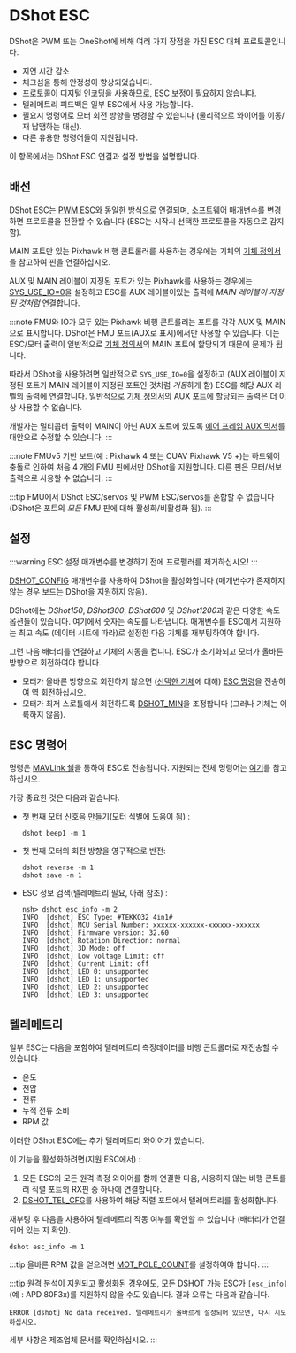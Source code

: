 # DShot ESC

DShot은 PWM 또는 OneShot에 비해 여러 가지 장점을 가진 ESC 대체 프로토콜입니다.
- 지연 시간 감소
- 체크섬을 통해 안정성이 향상되었습니다.
- 프로토콜이 디지털 인코딩을 사용하므로, ESC 보정이 필요하지 않습니다.
- 텔레메트리 피드백은 일부 ESC에서 사용 가능합니다.
- 필요시 명령어로 모터 회전 방향을 병경할 수 있습니다 (물리적으로 와이어를 이동/재 납땜하는 대신).
- 다른 유용한 명령어들이 지원됩니다.

이 항목에서는 DShot ESC 연결과 설정 방법을 설명합니다.

<span id="wiring"></span>
## 배선

DShot ESC는 [PWM ESC](pwm_escs_and_servo.md)와 동일한 방식으로 연결되며, 소프트웨어 매개변수를 변경하면 프로토콜을 전환할 수 있습니다 (ESC는 시작시 선택한 프로토콜을 자동으로 감지함).

MAIN 포트만 있는 Pixhawk 비행 콘트롤러를 사용하는 경우에는 기체의 [기체 정의서](../airframes/airframe_reference.md)을 참고하여 핀을 연결하십시오.

AUX 및 MAIN 레이블이 지정된 포트가 있는 Pixhawk를 사용하는 경우에는 [SYS_USE_IO=0](../advanced_config/parameter_reference.md#SYS_USE_IO)을 설정하고 ESC를 AUX 레이블이있는 출력에 *MAIN 레이블이 지정된 것처럼* 연결합니다.

:::note FMU와 IO가 모두 있는 Pixhawk 비행 콘트롤러는 포트를 각각 AUX 및 MAIN으로 표시합니다. DShot은 FMU 포트(AUX로 표시)에서만 사용할 수 있습니다. 이는 ESC/모터 출력이 일반적으로 [기체 정의서](../airframes/airframe_reference.md)의 MAIN 포트에 할당되기 때문에 문제가 됩니다.

따라서 DShot을 사용하려면 일반적으로 `SYS_USE_IO=0`을 설정하고 (AUX 레이블이 지정된 포트가 MAIN 레이블이 지정된 포트인 것처럼 *거동*하게 함) ESC를 해당 AUX 라벨의 출력에 연결합니다. 일반적으로 [기체 정의서](../airframes/airframe_reference.md)의 AUX 포트에 할당되는 출력은 더 이상 사용할 수 없습니다.

개발자는 멀티콥터 출력이 MAIN이 아닌 AUX 포트에 있도록 [에어 프레임 AUX 믹서](../dev_airframes/adding_a_new_frame.md#mixer-file)를 대안으로 수정할 수 있습니다.
:::

:::note FMUv5 기반 보드(예 : Pixhawk 4 또는 CUAV Pixhawk V5 +)는 하드웨어 충돌로 인하여 처음 4 개의 FMU 핀에서만 DShot을 지원합니다. 다른 핀은 모터/서보 출력으로 사용할 수 없습니다.
:::

:::tip FMU에서 DShot ESC/servos 및 PWM ESC/servos를 혼합할 수 없습니다 (DShot은 포트의 *모든* FMU 핀에 대해 활성화/비활성화 됨).
:::

<span id="configuration"></span>
## 설정

:::warning ESC
설정 매개변수를 변경하기 전에 프로펠러를 제거하십시오!
:::

[DSHOT_CONFIG](../advanced_config/parameter_reference.md#DSHOT_CONFIG) 매개변수를 사용하여 DShot을 활성화합니다 (매개변수가 존재하지 않는 경우 보드는 DShot을 지원하지 않음).

DShot에는 *DShot150*, *DShot300*, *DShot600* 및 *DShot1200*과 같은 다양한 속도 옵션들이 있습니다. 여기에서 숫자는 속도를 나타냅니다. 매개변수를 ESC에서 지원하는 최고 속도 (데이터 시트에 따라)로 설정한 다음 기체를 재부팅하여야 합니다.

그런 다음 배터리를 연결하고 기체의 시동을 켭니다. ESC가 초기화되고 모터가 올바른 방향으로 회전하여야 합니다.
- 모터가 올바른 방향으로 회전하지 않으면 ([선택한 기체](../airframes/airframe_reference.md)에 대해) [ESC 명령](#commands)을 전송하여 역 회전하십시오.
- 모터가 최저 스로틀에서 회전하도록 [DSHOT_MIN](../advanced_config/parameter_reference.md#DSHOT_MIN)을 조정합니다 (그러나 기체는 이륙하지 않음).

<span id="commands"></span>
## ESC 명령어

명령은 [MAVLink 쉘](../debug/mavlink_shell.md)을 통하여 ESC로 전송됩니다. 지원되는 전체 명령어는 [여기](../modules/modules_driver.md#dshot)를 참고하십시오.

가장 중요한 것은 다음과 같습니다.
- 첫 번째 모터 신호음 만들기(모터 식별에 도움이 됨) :
  ```
  dshot beep1 -m 1
  ```
- 첫 번째 모터의 회전 방향을 영구적으로 반전:
  ```
  dshot reverse -m 1
  dshot save -m 1
  ```
- ESC 정보 검색(텔레메트리 필요, 아래 참조) :
  ```
  nsh> dshot esc_info -m 2
  INFO  [dshot] ESC Type: #TEKKO32_4in1#
  INFO  [dshot] MCU Serial Number: xxxxxx-xxxxxx-xxxxxx-xxxxxx
  INFO  [dshot] Firmware version: 32.60
  INFO  [dshot] Rotation Direction: normal
  INFO  [dshot] 3D Mode: off
  INFO  [dshot] Low voltage Limit: off
  INFO  [dshot] Current Limit: off
  INFO  [dshot] LED 0: unsupported
  INFO  [dshot] LED 1: unsupported
  INFO  [dshot] LED 2: unsupported
  INFO  [dshot] LED 3: unsupported
  ```

## 텔레메트리

일부 ESC는 다음을 포함하여 텔레메트리 측정데이터를 비행 콘트롤러로 재전송할 수 있습니다.
- 온도
- 전압
- 전류
- 누적 전류 소비
- RPM 값

이러한 DShot ESC에는 추가 텔레메트리 와이어가 있습니다.

이 기능을 활성화하려면(지원 ESC에서) :
1. 모든 ESC의 모든 원격 측정 와이어를 함께 연결한 다음, 사용하지 않는 비행 콘트롤러 직렬 포트의 RX핀 중 하나에 연결합니다.
1. [DSHOT_TEL_CFG](../advanced_config/parameter_reference.md#DSHOT_TEL_CFG)를 사용하여 해당 직렬 포트에서 텔레메트리를 활성화합니다.

재부팅 후 다음을 사용하여 텔레메트리 작동 여부를 확인할 수 있습니다 (배터리가 연결되어 있는 지 확인).
```
dshot esc_info -m 1
```

:::tip
올바른 RPM 값을 얻으려면 [MOT_POLE_COUNT](../advanced_config/parameter_reference.md#MOT_POLE_COUNT)를 설정하여야 합니다.
:::

:::tip
원격 분석이 지원되고 활성화된 경우에도, 모든 DSHOT 가능 ESC가 `[esc_info]` (예 : APD 80F3x)를 지원하지 않을 수도 있습니다. 결과 오류는 다음과 같습니다.
```
ERROR [dshot] No data received. 텔레메트리가 올바르게 설정되어 있으면, 다시 시도하십시오.
```
세부 사항은 제조업체 문서를 확인하십시오.
:::
